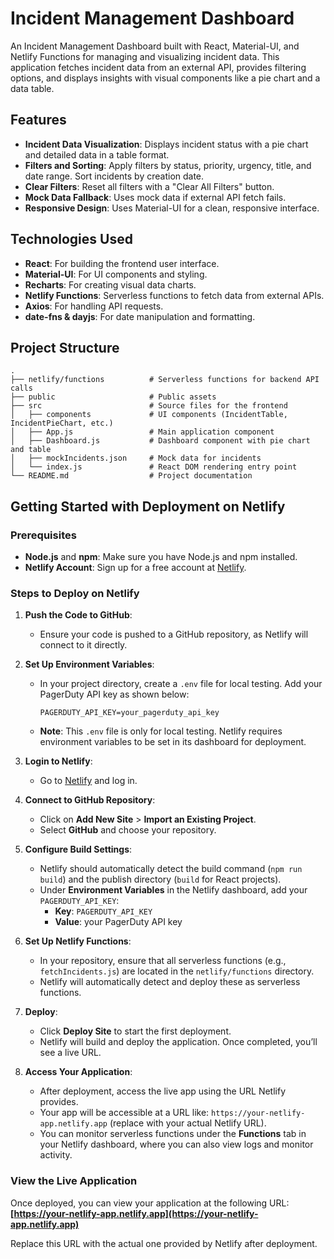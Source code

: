 # Incident Management Dashboard

An Incident Management Dashboard built with React, Material-UI, and Netlify Functions for managing and visualizing incident data. This application fetches incident data from an external API, provides filtering options, and displays insights with visual components like a pie chart and a data table.

## Features

- **Incident Data Visualization**: Displays incident status with a pie chart and detailed data in a table format.
- **Filters and Sorting**: Apply filters by status, priority, urgency, title, and date range. Sort incidents by creation date.
- **Clear Filters**: Reset all filters with a "Clear All Filters" button.
- **Mock Data Fallback**: Uses mock data if external API fetch fails.
- **Responsive Design**: Uses Material-UI for a clean, responsive interface.

## Technologies Used

- **React**: For building the frontend user interface.
- **Material-UI**: For UI components and styling.
- **Recharts**: For creating visual data charts.
- **Netlify Functions**: Serverless functions to fetch data from external APIs.
- **Axios**: For handling API requests.
- **date-fns & dayjs**: For date manipulation and formatting.

## Project Structure

```plaintext
.
├── netlify/functions          # Serverless functions for backend API calls
├── public                     # Public assets
├── src                        # Source files for the frontend
│   ├── components             # UI components (IncidentTable, IncidentPieChart, etc.)
│   ├── App.js                 # Main application component
│   ├── Dashboard.js           # Dashboard component with pie chart and table
│   ├── mockIncidents.json     # Mock data for incidents
│   └── index.js               # React DOM rendering entry point
└── README.md                  # Project documentation
```
## Getting Started with Deployment on Netlify

### Prerequisites

- **Node.js** and **npm**: Make sure you have Node.js and npm installed.
- **Netlify Account**: Sign up for a free account at [Netlify](https://www.netlify.com/).

### Steps to Deploy on Netlify

1. **Push the Code to GitHub**:
   - Ensure your code is pushed to a GitHub repository, as Netlify will connect to it directly.

2. **Set Up Environment Variables**:
   - In your project directory, create a `.env` file for local testing. Add your PagerDuty API key as shown below:
     ```plaintext
     PAGERDUTY_API_KEY=your_pagerduty_api_key
     ```
   - **Note**: This `.env` file is only for local testing. Netlify requires environment variables to be set in its dashboard for deployment.

3. **Login to Netlify**:
   - Go to [Netlify](https://app.netlify.com/) and log in.

4. **Connect to GitHub Repository**:
   - Click on **Add New Site** > **Import an Existing Project**.
   - Select **GitHub** and choose your repository.

5. **Configure Build Settings**:
   - Netlify should automatically detect the build command (`npm run build`) and the publish directory (`build` for React projects).
   - Under **Environment Variables** in the Netlify dashboard, add your `PAGERDUTY_API_KEY`:
     - **Key**: `PAGERDUTY_API_KEY`
     - **Value**: your PagerDuty API key

6. **Set Up Netlify Functions**:
   - In your repository, ensure that all serverless functions (e.g., `fetchIncidents.js`) are located in the `netlify/functions` directory.
   - Netlify will automatically detect and deploy these as serverless functions.

7. **Deploy**:
   - Click **Deploy Site** to start the first deployment.
   - Netlify will build and deploy the application. Once completed, you’ll see a live URL.

8. **Access Your Application**:
   - After deployment, access the live app using the URL Netlify provides. 
   - Your app will be accessible at a URL like: `https://your-netlify-app.netlify.app` (replace with your actual Netlify URL).
   - You can monitor serverless functions under the **Functions** tab in your Netlify dashboard, where you can also view logs and monitor activity.

### View the Live Application

Once deployed, you can view your application at the following URL:
**[https://your-netlify-app.netlify.app](https://your-netlify-app.netlify.app)**

Replace this URL with the actual one provided by Netlify after deployment.

